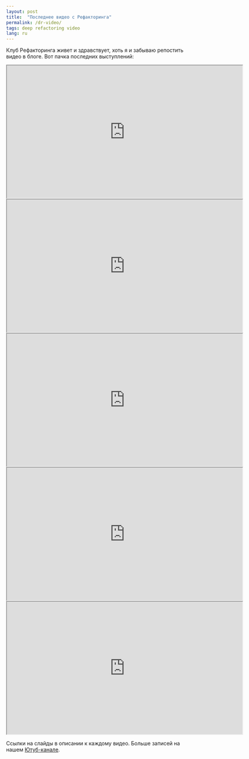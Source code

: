 ```yaml
---
layout: post
title:  "Последнее видео с Рефакторинга"
permalink: /dr-video/
tags: deep refactoring video
lang: ru
---
```


[yt]: https://www.youtube.com/c/deeprefactoring

Клуб Рефакторинга живет и здравствует, хоть я и забываю репостить видео в
блоге. Вот пачка последних выступлений:

<iframe width="640" height="360" src="https://www.youtube.com/embed/ENGUmiVgu9U"
gesture="media" allowfullscreen></iframe>

<iframe width="640" height="360" src="https://www.youtube.com/embed/ZPH9q6dL7v8"
gesture="media" allowfullscreen></iframe>

<iframe width="640" height="360" src="https://www.youtube.com/embed/g5NHNwLQpiA"
gesture="media" allowfullscreen></iframe>

<iframe width="640" height="360" src="https://www.youtube.com/embed/W7hGBngO9bo"
gesture="media" allowfullscreen></iframe>

<iframe width="640" height="360" src="https://www.youtube.com/embed/KqkkCgJP_80"
gesture="media" allowfullscreen></iframe>

Ссылки на слайды в описании к каждому видео. Больше записей на нашем
[Ютуб-канале][yt].
